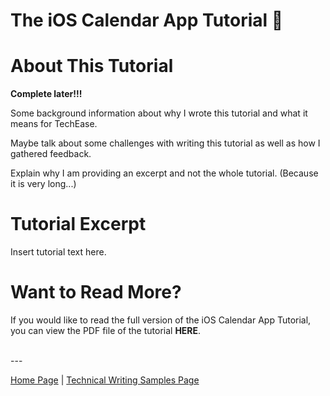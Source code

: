 # The iOS Calendar App Tutorial 📆

# About This Tutorial

**Complete later!!!**

Some background information about why I wrote this tutorial and what it means for TechEase.

Maybe talk about some challenges with writing this tutorial as well as how I gathered feedback.

Explain why I am providing an excerpt and not the whole tutorial. (Because it is very long...)

# Tutorial Excerpt

Insert tutorial text here.

# Want to Read More?

If you would like to read the full version of the iOS Calendar App Tutorial, you can view the PDF file of the tutorial **HERE**.

<br> ---

[Home Page](../README.md) | [Technical Writing Samples Page](./technical-writing-samples.md)
